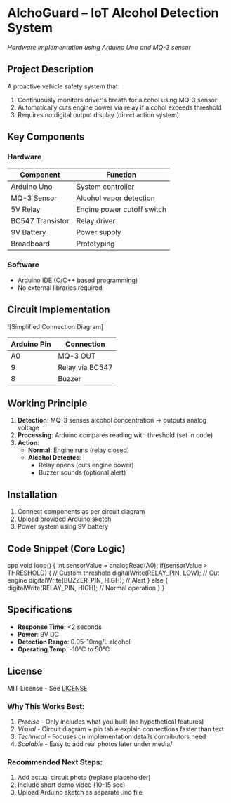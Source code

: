 # AlchoGuard – IoT Alcohol Detection System

*Hardware implementation using Arduino Uno and MQ-3 sensor*

## Project Description
A proactive vehicle safety system that:
1. Continuously monitors driver's breath for alcohol using MQ-3 sensor
2. Automatically cuts engine power via relay if alcohol exceeds threshold
3. Requires no digital output display (direct action system)

## Key Components
### Hardware
| Component       | Function                          |
|-----------------|-----------------------------------|
| Arduino Uno     | System controller                 |
| MQ-3 Sensor     | Alcohol vapor detection           |
| 5V Relay        | Engine power cutoff switch        |
| BC547 Transistor| Relay driver                      |
| 9V Battery      | Power supply                      |
| Breadboard      | Prototyping                       |

### Software
- Arduino IDE (C/C++ based programming)
- No external libraries required

## Circuit Implementation
![Simplified Connection Diagram]

Arduino Pin | Connection
-----------|-----------
A0         | MQ-3 OUT  
9          | Relay via BC547 
8          | Buzzer


## Working Principle
1. **Detection**: MQ-3 senses alcohol concentration → outputs analog voltage
2. **Processing**: Arduino compares reading with threshold (set in code)
3. **Action**:  
   - **Normal**: Engine runs (relay closed)  
   - **Alcohol Detected**:  
     - Relay opens (cuts engine power)  
     - Buzzer sounds (optional alert)

## Installation
1. Connect components as per circuit diagram
2. Upload provided Arduino sketch
3. Power system using 9V battery

## Code Snippet (Core Logic)
cpp
void loop() {
  int sensorValue = analogRead(A0);
  if(sensorValue > THRESHOLD) {  // Custom threshold
    digitalWrite(RELAY_PIN, LOW); // Cut engine
    digitalWrite(BUZZER_PIN, HIGH); // Alert
  } else {
    digitalWrite(RELAY_PIN, HIGH); // Normal operation
  }
}


## Specifications
- **Response Time**: <2 seconds
- **Power**: 9V DC
- **Detection Range**: 0.05-10mg/L alcohol
- **Operating Temp**: -10°C to 50°C

## License
MIT License - See [LICENSE](LICENSE)


### Why This Works Best:
1. *Precise* - Only includes what you built (no hypothetical features)
2. *Visual* - Circuit diagram + pin table explain connections faster than text
3. *Technical* - Focuses on implementation details contributors need
4. *Scalable* - Easy to add real photos later under media/

### Recommended Next Steps:
1. Add actual circuit photo (replace placeholder)
2. Include short demo video (10-15 sec)
3. Upload Arduino sketch as separate .ino file

